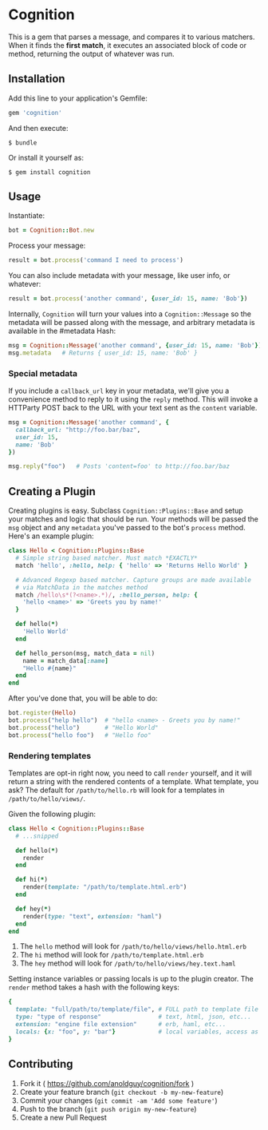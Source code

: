 # Cognition

This is a gem that parses a message, and compares it to various matchers.
When it finds the **first match**, it executes an associated block of code or
method, returning the output of whatever was run.

## Installation

Add this line to your application's Gemfile:

```ruby
gem 'cognition'
```

And then execute:

    $ bundle

Or install it yourself as:

    $ gem install cognition

## Usage

Instantiate:
```ruby
bot = Cognition::Bot.new
```

Process your message:
```ruby
result = bot.process('command I need to process')
```

You can also include metadata with your message, like user info, or whatever:
```ruby
result = bot.process('another command', {user_id: 15, name: 'Bob'})
```

Internally, `Cognition` will turn your values into a `Cognition::Message` so
the metadata will be passed along with the message, and arbitrary metadata
is available in the #metadata Hash:
```ruby
msg = Cognition::Message('another command', {user_id: 15, name: 'Bob'})
msg.metadata   # Returns { user_id: 15, name: 'Bob' }
```

### Special metadata
If you include a `callback_url` key in your metadata, we'll give you a
convenience method to reply to it using the `reply` method.  This will
invoke a HTTParty POST back to the URL with your text sent as the
`content` variable.
```ruby
msg = Cognition::Message('another command', {
  callback_url: "http://foo.bar/baz",
  user_id: 15,
  name: 'Bob'
})

msg.reply("foo")   # Posts 'content=foo' to http://foo.bar/baz
```

## Creating a Plugin
Creating plugins is easy. Subclass `Cognition::Plugins::Base` and setup your
matches and logic that should be run.  Your methods will be passed the `msg`
object and any `metadata` you've passed to the bot's `process` method.  Here's
an example plugin:
```ruby
class Hello < Cognition::Plugins::Base
  # Simple string based matcher. Must match *EXACTLY*
  match 'hello', :hello, help: { 'hello' => 'Returns Hello World' }

  # Advanced Regexp based matcher. Capture groups are made available
  # via MatchData in the matches method
  match /hello\s*(?<name>.*)/, :hello_person, help: {
    'hello <name>' => 'Greets you by name!'
  }

  def hello(*)
    'Hello World'
  end

  def hello_person(msg, match_data = nil)
    name = match_data[:name]
    "Hello #{name}"
  end
end
```

After you've done that, you will be able to do:
```ruby
bot.register(Hello)
bot.process("help hello")  # "hello <name> - Greets you by name!"
bot.process("hello")       # "Hello World"
bot.process("hello foo")   # "Hello foo"
```

### Rendering templates
Templates are opt-in right now, you need to call `render` yourself, and it
will return a string with the rendered contents of a template. What template,
you ask? The default for `/path/to/hello.rb` will look for a templates in
`/path/to/hello/views/`.

Given the following plugin:
```ruby
class Hello < Cognition::Plugins::Base
  # ...snipped

  def hello(*)
    render
  end

  def hi(*)
    render(template: "/path/to/template.html.erb")
  end

  def hey(*)
    render(type: "text", extension: "haml")
  end
end
```

  1. The `hello` method will look for `/path/to/hello/views/hello.html.erb`
  2. The `hi` method will look for `/path/to/template.html.erb`
  3. The `hey` method will look for `/path/to/hello/views/hey.text.haml`

Setting instance variables or passing locals is up to the plugin creator.
The `render` method takes a hash with the following keys:
```ruby
{
  template: "full/path/to/template/file", # FULL path to template file
  type: "type of response"                # text, html, json, etc...
  extension: "engine file extension"      # erb, haml, etc...
  locals: {x: "foo", y: "bar"}            # local variables, access as x & y
}
```

## Contributing

1. Fork it ( https://github.com/anoldguy/cognition/fork )
2. Create your feature branch (`git checkout -b my-new-feature`)
3. Commit your changes (`git commit -am 'Add some feature'`)
4. Push to the branch (`git push origin my-new-feature`)
5. Create a new Pull Request
